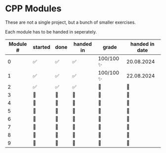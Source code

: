 # CPP Modules

These are not a single project, but a bunch of smaller exercises.

Each module has to be handed in seperately.

| Module # | started | done | handed in | grade | handed in date |
| - | - | - | - | - | - |
| 0 | ✅ | ✅ | ✅ | 100/100 ✨ | 20.08.2024 |
| 1 | ✅ | ✅ | ✅ | 100/100 ✨ | 22.08.2024 |
| 2 | ✅ | ✅ | ✅ | 🔁 | 🔁 |
| 3 | 🔁 | 🔁 | 🔁 | 🔁 | 🔁 |
| 4 | 🔁 | 🔁 | 🔁 | 🔁 | 🔁 |
| 5 | 🔁 | 🔁 | 🔁 | 🔁 | 🔁 |
| 6 | 🔁 | 🔁 | 🔁 | 🔁 | 🔁 |
| 7 | 🔁 | 🔁 | 🔁 | 🔁 | 🔁 |
| 8 | 🔁 | 🔁 | 🔁 | 🔁 | 🔁 |
| 9 | 🔁 | 🔁 | 🔁 | 🔁 | 🔁 |
